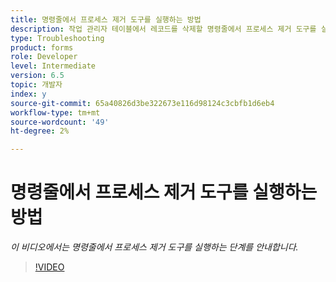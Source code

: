 ```yaml
---
title: 명령줄에서 프로세스 제거 도구를 실행하는 방법
description: 작업 관리자 테이블에서 레코드를 삭제할 명령줄에서 프로세스 제거 도구를 실행하는 절차
type: Troubleshooting
product: forms
role: Developer
level: Intermediate
version: 6.5
topic: 개발자
index: y
source-git-commit: 65a40826d3be322673e116d98124c3cbfb1d6eb4
workflow-type: tm+mt
source-wordcount: '49'
ht-degree: 2%

---
```



# 명령줄에서 프로세스 제거 도구를 실행하는 방법

*이 비디오에서는 명령줄에서 프로세스 제거 도구를 실행하는 단계를 안내합니다.*

>[!VIDEO](https://video.tv.adobe.com/v/335508?quality=9&learn=on)
